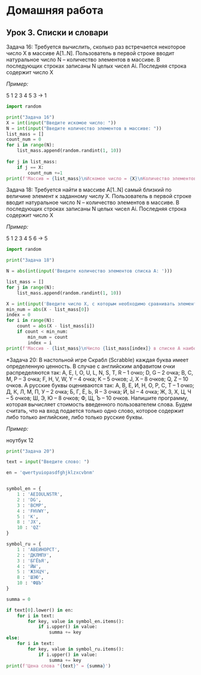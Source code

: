 # Домашняя работа

## Урок 3. Списки и словари

Задача 16:
Требуется вычислить, сколько раз встречается некоторое число X в массиве A[1..N].
Пользователь в первой строке вводит натуральное число N – количество элементов в массиве.
В последующих  строках записаны N целых чисел Ai. Последняя строка содержит число X

*Пример:*

5
    1 2 3 4 5
    3
    -> 1

```python
import random

print("Задача 16")
X = int(input("Введите искомое число: "))
N = int(input("Введите количество элементов в массиве: "))
list_mass = []
count_num = 0
for i in range(N):
    list_mass.append(random.randint(1, 10))
    
for j in list_mass:
    if j == X:
        count_num +=1
print(f'Массив = {list_mass}\nИскомое число = {X}\nКоличество элементов числа -> {count_num}')
```

Задача 18:
Требуется найти в массиве A[1..N] самый близкий по величине элемент к заданному числу X.
Пользователь в первой строке вводит натуральное число N – количество элементов в массиве.
В последующих  строках записаны N целых чисел Ai. Последняя строка содержит число X

*Пример:*

5
    1 2 3 4 5
    6
    -> 5

```python
import random

print("Задача 18") 

N = abs(int(input('Введите количество элементов списка А: ')))

list_mass = []
for j in range(N):
    list_mass.append(random.randint(1, 10))

X = int(input('Введите число X, с которым необходимо сравнивать элементы списка: '))
min_num = abs(X - list_mass[0])
index = 0
for i in range(N):
    count = abs(X - list_mass[i])
    if count < min_num:
        min_num = count
        index = i
print(f'Массив - {list_mass}\nЧисло {list_mass[index]} в списке A наиболее близко по величине к числу {X}, их разница составляет {abs(X - list_mass[index])}')
```

*Задача 20:
В настольной игре Скрабл (Scrabble) каждая буква имеет определенную ценность.
В случае с английским алфавитом очки распределяются так:
A, E, I, O, U, L, N, S, T, R – 1 очко;
D, G – 2 очка;
B, C, M, P – 3 очка;
F, H, V, W, Y – 4 очка;
K – 5 очков;
J, X – 8 очков;
Q, Z – 10 очков.
А русские буквы оцениваются так:
А, В, Е, И, Н, О, Р, С, Т – 1 очко;
Д, К, Л, М, П, У – 2 очка;
Б, Г, Ё, Ь, Я – 3 очка;
Й, Ы – 4 очка;
Ж, З, Х, Ц, Ч – 5 очков;
Ш, Э, Ю – 8 очков;
Ф, Щ, Ъ – 10 очков.
Напишите программу, которая вычисляет стоимость введенного пользователем слова.
Будем считать, что на вход подается только одно слово, которое содержит либо только английские, либо только русские буквы.

*Пример:*

ноутбук
    12

```python
print("Задача 20")

text = input("Введите слово: ")

en = 'qwertyuiopasdfghjklzxcvbnm'


symbol_en = {
    1 : 'AEIOULNSTR',
    2 : 'DG',
    3 : 'BCMP',
    4 : 'FHVWY',
    5 : 'K',
    8 : 'JX',
    10 : 'QZ'
}

symbol_ru = {
    1 : 'АВЕИНОРСТ',
    2 : 'ДКЛМПУ',
    3 : 'БГЁЬЯ',
    4 : 'ЙЫ',
    5 : 'ЖЗХЦЧ',
    8 : 'ШЭЮ',
    10 : 'ФШЪ'
}

summa = 0

if text[0].lower() in en:
    for i in text:
        for key, value in symbol_en.items():
            if i.upper() in value:
                summa += key
else:
    for i in text:
        for key, value in symbol_ru.items():
            if i.upper() in value:
                summa += key
print(f'Цена слова "{text}" = {summa}')
```
